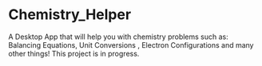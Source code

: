 # Chemistry_Helper
A Desktop App that will help you with chemistry problems such as: Balancing Equations, Unit Conversions , Electron Configurations and many other things! This project is in progress.
